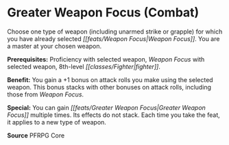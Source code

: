 ﻿---
cssclass: [feats]

---
# Greater Weapon Focus (Combat)

Choose one type of weapon (including unarmed strike or grapple) for which you have already selected _[[feats/Weapon Focus|Weapon Focus]]_. You are a master at your chosen weapon.

**Prerequisites:** Proficiency with selected weapon, _Weapon Focus_ with selected weapon, 8th-level _[[classes/Fighter|fighter]]_.

**Benefit:** You gain a +1 bonus on attack rolls you make using the selected weapon. This bonus stacks with other bonuses on attack rolls, including those from _Weapon Focus_.

**Special:** You can gain _[[feats/Greater Weapon Focus|Greater Weapon Focus]]_ multiple times. Its effects do not stack. Each time you take the feat, it applies to a new type of weapon.

**Source** PFRPG Core